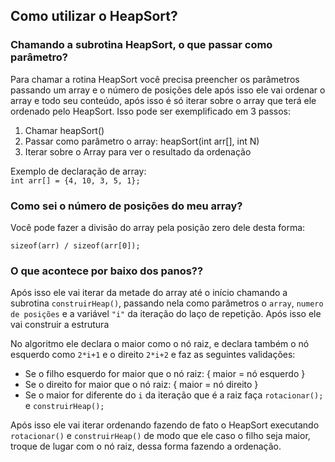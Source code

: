 ## Como utilizar o HeapSort?

### Chamando a subrotina HeapSort, o que passar como parâmetro?

Para chamar a rotina HeapSort você precisa preencher os parâmetros passando um array e o número de posições dele após isso ele vai ordenar o array e todo seu conteúdo, após isso é só iterar sobre o array que terá ele ordenado pelo HeapSort. Isso pode ser exemplificado em 3 passos:

1. Chamar heapSort()
2. Passar como parâmetro o array: heapSort(int arr[], int N)
3. Iterar sobre o Array para ver o resultado da ordenação

Exemplo de declaração de array:  
`int arr[] = {4, 10, 3, 5, 1};`

### Como sei o número de posições do meu array?

Você pode fazer a divisão do array pela posição zero dele desta forma:

`sizeof(arr) / sizeof(arr[0]);`

### O que acontece por baixo dos panos??

Após isso ele vai iterar da metade do array até o início chamando a subrotina `construirHeap()`, passando nela como parâmetros o `array`, `numero de posições` e a variável `"i"` da iteração do laço de repetição. Após isso ele vai construir a estrutura

No algoritmo ele declara o maior como o nó raiz, e declara também o nó esquerdo como `2*i+1` e o direito `2*i+2` e faz as seguintes validações:

- Se o filho esquerdo for maior que o nó raiz: { maior = nó esquerdo }
- Se o direito for maior que o nó raiz: { maior = nó direito }
- Se o maior for diferente do `i` da iteração que é a raiz faça `rotacionar();` e `construirHeap();`

Após isso ele vai iterar ordenando fazendo de fato o HeapSort executando `rotacionar()` e `construirHeap()` de modo que ele caso o filho seja maior, troque de lugar com o nó raiz, dessa forma fazendo a ordenação.
